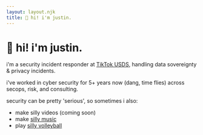 ```yaml
---
layout: layout.njk
title: 👋 hi! i'm justin.
---
```


# 👋 hi! i'm justin.

i'm a security incident responder at [TikTok USDS](https://usds.tiktok.com/what-is-usds), handling data sovereignty & privacy incidents.
  
i've worked in cyber security for 5+ years now (dang, time flies) across secops, risk, and consulting.

security can be pretty 'serious', so sometimes i also:
- make silly videos (coming soon)
- make [silly music](https://soundcloud.com/jusjusjusx)
- play [silly volleyball](/vb/)